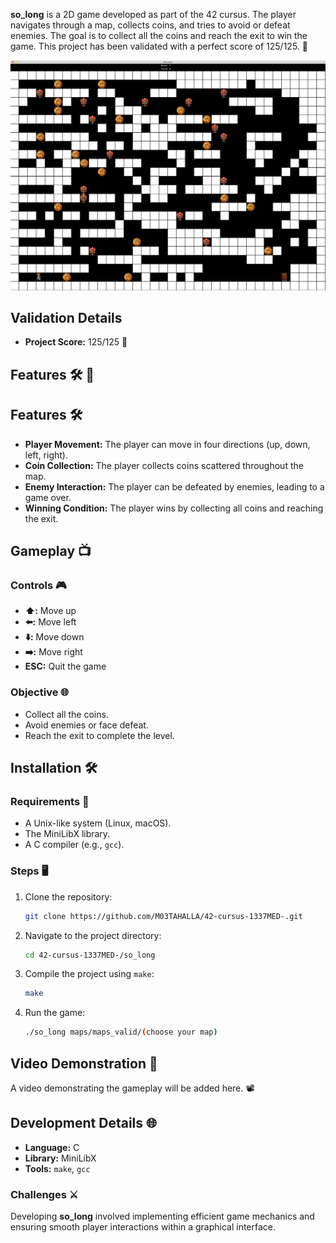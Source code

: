 **so_long** is a 2D game developed as part of the 42 cursus. The player navigates through a map, collects coins, and tries to avoid or defeat enemies. The goal is to collect all the coins and reach the exit to win the game. This project has been validated with a perfect score of 125/125. 🌟

![so_long Gameplay](https://github.com/M03TAHALLA/42-cursus-1337MED-/blob/main/so_long/so_long.png)

## Validation Details
- **Project Score:** 125/125 🎯

## Features 🛠️ 🌟

## Features 🛠️

- **Player Movement:** The player can move in four directions (up, down, left, right).
- **Coin Collection:** The player collects coins scattered throughout the map.
- **Enemy Interaction:** The player can be defeated by enemies, leading to a game over.
- **Winning Condition:** The player wins by collecting all coins and reaching the exit.

## Gameplay 📺

### Controls 🎮
- **⬆️:** Move up
- **⬅️:** Move left
- **⬇️:** Move down
- **➡️:** Move right
- **ESC:** Quit the game

### Objective 🌐
- Collect all the coins.
- Avoid enemies or face defeat.
- Reach the exit to complete the level.

## Installation 🛠️

### Requirements 🔧
- A Unix-like system (Linux, macOS).
- The MiniLibX library.
- A C compiler (e.g., `gcc`).

### Steps 🖥️
1. Clone the repository:
   ```bash
   git clone https://github.com/M03TAHALLA/42-cursus-1337MED-.git
   ```
2. Navigate to the project directory:
   ```bash
   cd 42-cursus-1337MED-/so_long
   ```
3. Compile the project using `make`:
   ```bash
   make
   ```
4. Run the game:
   ```bash
   ./so_long maps/maps_valid/(choose your map)
   ```

## Video Demonstration 🎥

A video demonstrating the gameplay will be added here. 📽️

## Development Details 🌐

- **Language:** C
- **Library:** MiniLibX
- **Tools:** `make`, `gcc`

### Challenges ⚔️
Developing **so_long** involved implementing efficient game mechanics and ensuring smooth player interactions within a graphical interface.
